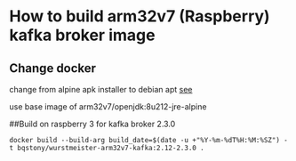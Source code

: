 # How to build arm32v7 (Raspberry) kafka broker image

## Change docker

change from alpine apk installer to debian apt [see](https://wiki.onap.org/display/DW/Migrating+Dockerfiles+from+Debian+apt+to+Alpine+apk)

use base image of  arm32v7/openjdk:8u212-jre-alpine

##Build on raspberry 3 for kafka broker 2.3.0

```
docker build --build-arg build_date=$(date -u +"%Y-%m-%dT%H:%M:%SZ") -t bqstony/wurstmeister-arm32v7-kafka:2.12-2.3.0 .
```

